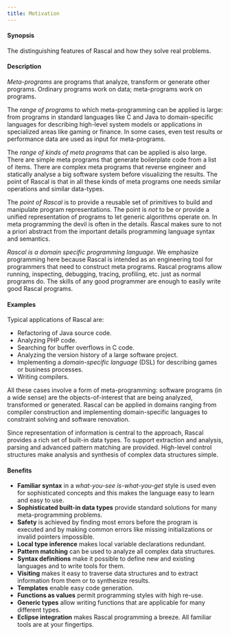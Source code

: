 ```yaml
---
title: Motivation
---
```


#### Synopsis

The distinguishing features of Rascal and how they solve real problems.

#### Description

_Meta-programs_ are programs that analyze, transform or generate other programs. Ordinary programs work on data; meta-programs work on programs. 

The _range of programs_ to which meta-programming can be applied is large: from programs in standard languages like C and Java to domain-specific languages for describing high-level system models or applications in specialized areas like gaming or finance. In some cases, even test results or performance data are used as input for meta-programs.

The _range of kinds of meta programs_ that can be applied is also large. There are simple meta programs that generate boilerplate code from a list of items. There are complex meta programs that reverse engineer and statically analyse a big software system before visualizing the results. The point of Rascal is that in all these kinds of meta programs one needs similar operations and similar data-types. 

The _point of Rascal_ is to provide a reusable set of primitives to build and manipulate program representations. The point is _not_ to be or provide a unified representation of programs to let generic algorithms operate on. In meta programming the devil is often in the details. Rascal makes sure to not a priori abstract from the important details programming language syntax and semantics.

_Rascal is a domain specific programming language_. We emphasize programming here because Rascal is intended as an engineering tool for programmers that need to construct meta programs. Rascal programs allow running, inspecting, debugging, tracing, profiling, etc. just as normal programs do. The skills of any good programmer are enough to easily write good Rascal programs.

#### Examples

Typical applications of Rascal are:

*  Refactoring of Java source code.
*  Analyzing PHP code.
*  Searching for buffer overflows in C code.
*  Analyzing the version history of a large software project.
*  Implementing a _domain-specific language_ (DSL) for describing games or business processes.
*  Writing compilers.

All these cases involve a form of meta-programming: software programs (in a wide sense) are the objects-of-interest 
that are being analyzed, transformed or generated. 
Rascal can be applied in domains ranging from compiler construction and implementing domain-specific languages to constraint solving and software renovation.

Since representation of information is central to the approach, Rascal provides a rich set of built-in data types. 
To support extraction and analysis, parsing and advanced pattern matching are provided. 
High-level control structures make analysis and synthesis of complex data structures simple.

#### Benefits

*  __Familiar syntax__ in a _what-you-see is-what-you-get_ style is used even for sophisticated concepts 
   and this makes the language easy to learn and easy to use.
*  __Sophisticated built-in data types__ provide standard solutions for many meta-programming problems.
*  __Safety__ is achieved by finding most errors before the program is executed and by making common errors
   like missing initializations or invalid pointers impossible. 
*  __Local type inference__ makes local variable declarations redundant.
*  __Pattern matching__ can be used to analyze all complex data structures.
*  __Syntax definitions__ make it possible to define new and existing languages and to write tools for them.
*  __Visiting__ makes it easy to traverse data structures and to extract information from them or to synthesize results.
*  __Templates__ enable easy code generation.
*  __Functions as values__ permit programming styles with high re-use.
*  __Generic types__ allow writing functions that are applicable for many different types.
*  __Eclipse integration__ makes Rascal programming a breeze. All familiar tools are at your fingertips.

